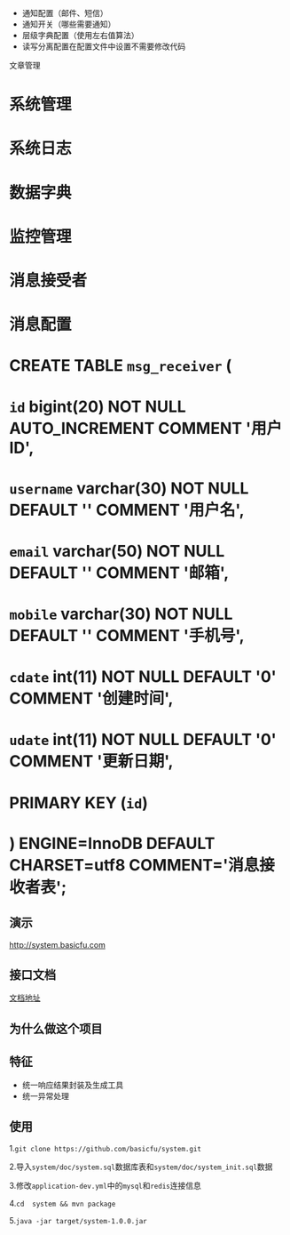 - 通知配置（邮件、短信）
- 通知开关（哪些需要通知）
- 层级字典配置（使用左右值算法）
- 读写分离配置在配置文件中设置不需要修改代码

文章管理
# 系统管理
#   系统日志
#   数据字典

# 监控管理
#   消息接受者
# 消息配置

# CREATE TABLE `msg_receiver` (
#   `id` bigint(20) NOT NULL AUTO_INCREMENT COMMENT '用户ID',
#   `username` varchar(30) NOT NULL DEFAULT '' COMMENT '用户名',
#   `email` varchar(50) NOT NULL DEFAULT '' COMMENT '邮箱',
#   `mobile` varchar(30) NOT NULL DEFAULT '' COMMENT '手机号',
#   `cdate` int(11) NOT NULL DEFAULT '0' COMMENT '创建时间',
#   `udate` int(11) NOT NULL DEFAULT '0' COMMENT '更新日期',
#   PRIMARY KEY (`id`)
# ) ENGINE=InnoDB DEFAULT CHARSET=utf8 COMMENT='消息接收者表';


## 演示
<http://system.basicfu.com>

## 接口文档
[文档地址](https://basicfu.github.io/system)

## 为什么做这个项目

## 特征

- 统一响应结果封装及生成工具
- 统一异常处理

## 使用

1.`git clone https://github.com/basicfu/system.git`

2.导入`system/doc/system.sql`数据库表和`system/doc/system_init.sql`数据

3.修改`application-dev.yml`中的`mysql`和`redis`连接信息

4.`cd  system && mvn package`

5.`java -jar target/system-1.0.0.jar`
